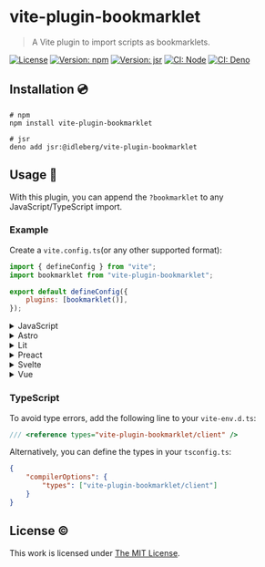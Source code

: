 # vite-plugin-bookmarklet

> A Vite plugin to import scripts as bookmarklets.

[![License](https://img.shields.io/github/license/idleberg/vite-plugin-bookmarklet?color=blue&style=for-the-badge)](https://github.com/idleberg/vite-plugin-bookmarklet/blob/main/LICENSE)
[![Version: npm](https://img.shields.io/npm/v/vite-plugin-bookmarklet?style=for-the-badge)](https://www.npmjs.org/package/vite-plugin-bookmarklet)
[![Version: jsr](https://img.shields.io/jsr/v/@idleberg/vite-plugin-bookmarklet?style=for-the-badge)](https://jsr.io/@idleberg/vite-plugin-bookmarklet)
[![CI: Node](https://img.shields.io/github/actions/workflow/status/idleberg/vite-plugin-bookmarklet/node.yml?logo=nodedotjs&logoColor=white&style=for-the-badge)](https://github.com/idleberg/vite-plugin-bookmarklet/actions/workflows/node.yml)
[![CI: Deno](https://img.shields.io/github/actions/workflow/status/idleberg/vite-plugin-bookmarklet/deno.yml?logo=deno&logoColor=white&style=for-the-badge)](https://github.com/idleberg/vite-plugin-bookmarklet/actions/workflows/deno.yml)

## Installation 💿

```shell
# npm
npm install vite-plugin-bookmarklet

# jsr
deno add jsr:@idleberg/vite-plugin-bookmarklet
```

## Usage 🚀

With this plugin, you can append the `?bookmarklet` to any JavaScript/TypeScript import.

### Example

Create a `vite.config.ts`(or any other supported format):

```javascript
import { defineConfig } from "vite";
import bookmarklet from "vite-plugin-bookmarklet";

export default defineConfig({
	plugins: [bookmarklet()],
});
```

<details>
<summary>JavaScript</summary>

```js
import bookmarklet from './my-code?bookmarklet';

document.querySelector('#app').innerHTML = `
	<a class="button" href="${bookmarklet}">
		Run
	</a>
`;
```
</details>

<details>
<summary>Astro</summary>

```astro
---
import bookmarklet from './my-code?bookmarklet';
---

<a href={bookmarklet}>
	Run
</a>
```
</details>

<details>
<summary>Lit</summary>

```js
import { LitElement,  html } from 'lit';
import bookmarklet from './my-code?bookmarklet';

@customElement('bookmarklet')
export class Bookmarklet extends LitElement {
	render() {
		return html`
			<a class="button" href=${bookmarklet}>
				Run
			</a>
		`;
	}
}
```
</details>

<details>
<summary>Preact</summary>

```tsx
import bookmarklet from './my-code?bookmarklet';

export function Bookmarklet() {
	return (
		<a href={bookmarklet}>
			Run
		</a>
	);
}
```
</details>

<details>
<summary>Svelte</summary>

```svelte
<script>
	import bookmarklet from './my-code?bookmarklet';
</script>

<a href={bookmarklet}>
	Run
</a>
```
</details>

<details>
<summary>Vue</summary>

```vue
<script setup>
	import bookmarklet from './my-code?bookmarklet';
</script>

<template>
	<a :href={bookmarklet}>
		Run
	</a>
</template>
```
</details>

### TypeScript

To avoid type errors, add the following line to your `vite-env.d.ts`:

```ts
/// <reference types="vite-plugin-bookmarklet/client" />
```

Alternatively, you can define the types in your `tsconfig.ts`:

```json
{
	"compilerOptions": {
		"types": ["vite-plugin-bookmarklet/client"]
	}
}
```

## License ©️

This work is licensed under [The MIT License](LICENSE).
